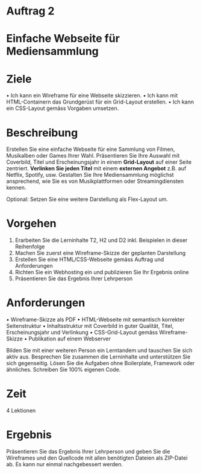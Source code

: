 # Auftrag 2 
# Einfache Webseite für Mediensammlung 
# Ziele
• Ich kann ein Wireframe für eine Webseite skizzieren. 
• Ich kann mit HTML-Containern das Grundgerüst für ein Grid-Layout erstellen. 
• Ich kann ein CSS-Layout gemäss Vorgaben umsetzen.

# Beschreibung 
Erstellen Sie eine einfache Webseite für eine Sammlung von Filmen, Musikalben oder Games Ihrer Wahl. Präsentieren Sie Ihre Auswahl mit Coverbild, Titel und Erscheinungsjahr in einem **Grid-Layout** auf einer Seite zentriert. **Verlinken Sie jeden Titel** mit einem **externen Angebot** z.B. auf Netflix, Spotify, usw. Gestalten Sie Ihre Mediensammlung möglichst ansprechend, wie Sie es von Musikplattformen oder Streamingdiensten kennen. 

Optional: Setzen Sie eine weitere Darstellung als Flex-Layout um. 

# Vorgehen
 1. Erarbeiten Sie die Lerninhalte T2, H2 und D2 inkl. Beispielen in dieser Reihenfolge 
 2. Machen Sie zuerst eine Wireframe-Skizze der geplanten Darstellung 
 3. Erstellen Sie eine HTML/CSS-Webseite gemäss Auftrag und Anforderungen 
 4. Richten Sie ein Webhosting ein und publizieren Sie Ihr Ergebnis online 
 5. Präsentieren Sie das Ergebnis Ihrer Lehrperson 

# Anforderungen 
• Wireframe-Skizze als PDF 
• HTML-Webseite mit semantisch korrekter Seitenstruktur 
• Inhaltsstruktur mit Coverbild in guter Qualität, Titel, Erscheinungsjahr und Verlinkung 
• CSS-Grid-Layout gemäss Wireframe-Skizze 
• Publikation auf einem Webserver 

Bilden Sie mit einer weiteren Person ein Lerntandem und tauschen Sie sich aktiv aus. Besprechen Sie zusammen die Lerninhalte und unterstützen Sie sich gegenseitig. Lösen Sie die Aufgaben ohne Boilerplate, Framework oder ähnliches. Schreiben Sie 100% eigenen Code. 

# Zeit
 4 Lektionen 
 
# Ergebnis

 Präsentieren Sie das Ergebnis Ihrer Lehrperson und geben Sie die Wireframes und den Quellcode mit allen benötigten Dateien als ZIP-Datei ab. Es kann nur einmal nachgebessert werden.